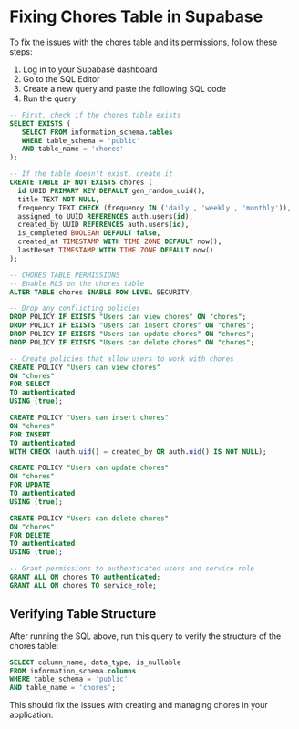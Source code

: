 # Fixing Chores Table in Supabase

To fix the issues with the chores table and its permissions, follow these steps:

1. Log in to your Supabase dashboard
2. Go to the SQL Editor
3. Create a new query and paste the following SQL code
4. Run the query

```sql
-- First, check if the chores table exists
SELECT EXISTS (
   SELECT FROM information_schema.tables 
   WHERE table_schema = 'public' 
   AND table_name = 'chores'
);

-- If the table doesn't exist, create it
CREATE TABLE IF NOT EXISTS chores (
  id UUID PRIMARY KEY DEFAULT gen_random_uuid(),
  title TEXT NOT NULL,
  frequency TEXT CHECK (frequency IN ('daily', 'weekly', 'monthly')),
  assigned_to UUID REFERENCES auth.users(id),
  created_by UUID REFERENCES auth.users(id),
  is_completed BOOLEAN DEFAULT false,
  created_at TIMESTAMP WITH TIME ZONE DEFAULT now(),
  lastReset TIMESTAMP WITH TIME ZONE DEFAULT now()
);

-- CHORES TABLE PERMISSIONS
-- Enable RLS on the chores table
ALTER TABLE chores ENABLE ROW LEVEL SECURITY;

-- Drop any conflicting policies
DROP POLICY IF EXISTS "Users can view chores" ON "chores";
DROP POLICY IF EXISTS "Users can insert chores" ON "chores";
DROP POLICY IF EXISTS "Users can update chores" ON "chores";
DROP POLICY IF EXISTS "Users can delete chores" ON "chores";

-- Create policies that allow users to work with chores
CREATE POLICY "Users can view chores" 
ON "chores"
FOR SELECT
TO authenticated
USING (true);

CREATE POLICY "Users can insert chores" 
ON "chores"
FOR INSERT
TO authenticated
WITH CHECK (auth.uid() = created_by OR auth.uid() IS NOT NULL);

CREATE POLICY "Users can update chores" 
ON "chores"
FOR UPDATE
TO authenticated
USING (true);

CREATE POLICY "Users can delete chores" 
ON "chores"
FOR DELETE
TO authenticated
USING (true);

-- Grant permissions to authenticated users and service role
GRANT ALL ON chores TO authenticated;
GRANT ALL ON chores TO service_role;
```

## Verifying Table Structure

After running the SQL above, run this query to verify the structure of the chores table:

```sql
SELECT column_name, data_type, is_nullable 
FROM information_schema.columns 
WHERE table_schema = 'public' 
AND table_name = 'chores';
```

This should fix the issues with creating and managing chores in your application. 